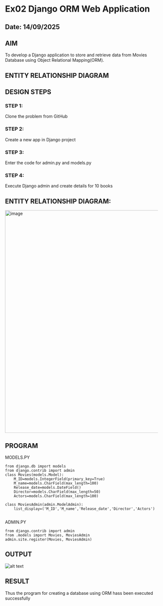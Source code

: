 # Ex02 Django ORM Web Application
## Date: 14/09/2025

## AIM
To develop a Django application to store and retrieve data from Movies Database using Object Relational Mapping(ORM).

## ENTITY RELATIONSHIP DIAGRAM



## DESIGN STEPS

### STEP 1:
Clone the problem from GitHub

### STEP 2:
Create a new app in Django project

### STEP 3:
Enter the code for admin.py and models.py

### STEP 4:
Execute Django admin and create details for 10 books

## ENTITY RELATIONSHIP DIAGRAM:
<img width="1048" height="733" alt="image" src="https://github.com/user-attachments/assets/ef57c820-1b33-4985-8546-f62964e858b0" />

## PROGRAM

MODELS.PY

```
from django.db import models
from django.contrib import admin
class Movies(models.Model):
    M_ID=models.IntegerField(primary_key=True)
    M_name=models.CharField(max_length=100)
    Release_date=models.DateField()
    Director=models.CharField(max_length=50)
    Actors=models.CharField(max_length=100)
 
class MoviesAdmin(admin.ModelAdmin):
    list_display=('M_ID','M_name','Release_date','Director','Actors')  


```
ADMIN.PY
```
from django.contrib import admin
from .models import Movies, MoviesAdmin
admin.site.register(Movies, MoviesAdmin)

```


## OUTPUT

![alt text](<Screenshot 2025-09-08 143503.png>)


## RESULT
Thus the program for creating a database using ORM hass been executed successfully
